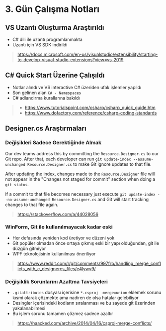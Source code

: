 # 3. Gün Çalışma Notları

## VS Uzantı Oluşturma Araştırıldı

- C# dili ile uzantı programlanmakta
- Uzantı için VS SDK indirildi

> https://docs.microsoft.com/en-us/visualstudio/extensibility/starting-to-develop-visual-studio-extensions?view=vs-2019

## C# Quick Start Üzerine Çalışıldı

- Notlar alındı ve VS interactive C# üzeriden ufak işlemler yapıldı
- Son gelinen alan `C# - Namespaces`
- C# adlandırma kurallarına bakıldı

> - https://www.tutorialspoint.com/csharp/csharp_quick_guide.htm
> - https://www.dofactory.com/reference/csharp-coding-standards

## Designer.cs Araştırmaları

### Değişikleri Sadece Gerektiğinde Almak

Our dev teams address this by committing the `Resource.Designer.cs` to our Git repo. After that, each developer can run `git update-index --assume-unchanged Resource.Designer.cs` to make Git ignore updates to that file.

After updating the index, changes made to the `Resource.Designer` file will not appear in the "Changes not staged for commit" section when doing a `git status`. 

If a commit to that file becomes necessary just execute `git update-index --no-assume-unchanged Resource.Designer.cs` and Git will start tracking changes to that file again.

> https://stackoverflow.com/a/44028056

### WinForm, Git ile kullanılmayacak kadar eski

- Her defasında yeniden kod üretiyor ve düzeni yok
- Git popüler olmadan önce ortaya çıkmış eski bir yapı olduğundan, git ile düzgün gitmiyor
- WPF teknolojisinin kullanılması öneriliyor

> https://www.reddit.com/r/git/comments/997frb/handling_merge_conflicts_with_c_designercs_files/e4lywv9/

### Değişiklik Sorunlarını Azaltma Tavsiyeleri

- `.gitattributes` dosyası içerisine `*.csproj  merge=union` eklemek sorunu kısmi olarak çözmekte ama nadiren de olsa hatalar gelebiliyor
- Desingler içerisindeki kodların sıralanması ve bu sayede git üzerinden yakalanabilmesi
- Bu işlem sorunu tamamen çözmez sadece azaltır

> https://haacked.com/archive/2014/04/16/csproj-merge-conflicts/

